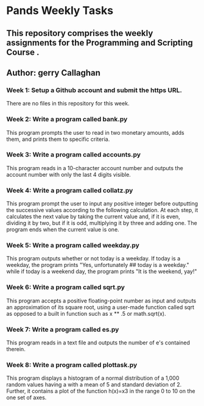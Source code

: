 # Pands Weekly Tasks

## This repository comprises the weekly assignments for the Programming and Scripting Course .
## Author: gerry Callaghan


### Week 1: Setup a Github account and submit the https URL. 
There are no files in this repository for this week.


### Week 2: Write a program called bank.py 
This program prompts the user to read in two monetary amounts, adds them, and prints them to specific criteria.


### Week 3: Write a program called accounts.py
This program reads in a 10-character account number and outputs the account number with only the last 4 digits visible.


### Week 4: Write a program called collatz.py
This program prompt the user to input any positive integer before outputting the successive values according to the following calculation. At each step, it calculates the next value by taking the current value and, if it is even, dividing it by two, but if it is odd, multiplying it by three and adding one. The program ends when the current value is one.


### Week 5: Write a program called weekday.py
This program outputs whether or not today is a weekday. If today is a weekday, the program prints "Yes, unfortunately ## today is a weekday." while if today is a weekend day, the program prints "It is the weekend, yay!"


### Week 6: Write a program called sqrt.py
This program accepts a positive floating-point number as input and outputs an approximation of its square root, using a user-made function called sqrt as opposed to a built in function such as x ** .5 or math.sqrt(x).


### Week 7: Write a program called es.py
This program reads in a text file and outputs the number of e's contained therein.   


### Week 8: Write a program called plottask.py
This program displays a histogram of a normal distribution of a 1,000 random values having a with a mean of 5 and standard deviation of 2. Further, it contains a plot of the function h(x)=x3 in the range 0 to 10 on the one set of axes.


